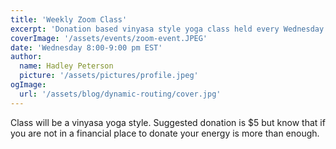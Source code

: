 ```yaml
---
title: 'Weekly Zoom Class'
excerpt: 'Donation based vinyasa style yoga class held every Wednesday evening. Class is available to all yoga levels.'
coverImage: '/assets/events/zoom-event.JPEG'
date: 'Wednesday 8:00-9:00 pm EST'
author:
  name: Hadley Peterson
  picture: '/assets/pictures/profile.jpeg'
ogImage:
  url: '/assets/blog/dynamic-routing/cover.jpg'
---
```

Class will be a vinyasa yoga style.
Suggested donation is $5 but know that if you are not in a financial place to donate your energy is more than enough.
